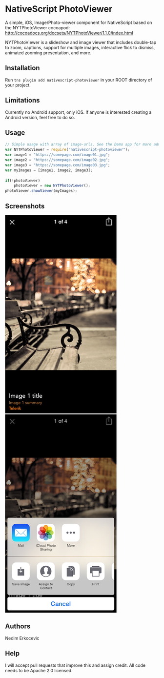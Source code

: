 # NativeScript PhotoViewer
A simple, iOS, Image/Photo-viewer component for NativeScript based on the NYTPhotoViewer cocoapod: http://cocoadocs.org/docsets/NYTPhotoViewer/1.1.0/index.html

NYTPhotoViewer is a slideshow and image viewer that includes double-tap to zoom, captions, support for multiple images, interactive flick to dismiss, animated zooming presentation, and more.

## Installation
Run ```tns plugin add nativescript-photoviewer``` in your ROOT directory of your project.

## Limitations
Currently no Android support, only iOS. If anyone is interested creating a Android version, feel free to do so.

## Usage

```js
// Simple usage with array of image-urls. See the Demo app for more advanced examples where you can add title and summary. 
var NYTPhotoViewer = require("nativescript-photoviewer");
var image1 = "https://somepage.com/image01.jpg";
var image2 = "https://somepage.com/image02.jpg";
var image3 = "https://somepage.com/image03.jpg";
var myImages = [image1, image2, image3];

if(!photoViewer)
    photoViewer = new NYTPhotoViewer();
photoViewer.showViewer(myImages);
```

## Screenshots
![Demo PNG](ns-nytphoto-1.png) ![Demo PNG](ns-nytphoto-2.png)

## Authors
Nedim Erkocevic

## Help
I will accept pull requests that improve this and assign credit. All code needs to be Apache 2.0 licensed.